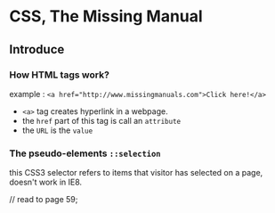 # CSS, The Missing Manual

## Introduce

### How HTML tags work?

example :  `<a href="http://www.missingmanuals.com">Click here!</a>`

- `<a>` tag creates hyperlink in a webpage.
- the `href` part of this tag is call  an `attribute`
- the `URL`  is the `value`

### The pseudo-elements `::selection`
this CSS3 selector refers to items that visitor has selected on a page, doesn't work in IE8.


// read to page 59;



